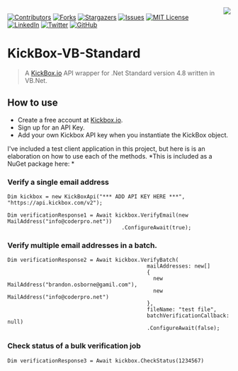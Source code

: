 <img src="https://coderpro.net/media/1024/coderpro_logo_rounded_extra-90x90.webp" align="right" />

[![Contributors][contributors-shield]][contributors-url]
[![Forks][forks-shield]][forks-url]
[![Stargazers][stars-shield]][stars-url]
[![Issues][issues-shield]][issues-url]
[![MIT License][license-shield]][license-url]
[![LinkedIn][linkedin-shield]][linkedin-url]
[![Twitter](https://img.shields.io/twitter/url/https/twitter.com/cloudposse.svg?style=social&label=Follow%20%40coderProNet)](https://twitter.com/coderProNet)
[![GitHub](https://img.shields.io/github/followers/coderpros?label=Follow&style=social)](https://github.com/coderpros)

# KickBox-VB-Standard
> A [KickBox.io](https://kickbox.io) API wrapper for .Net Standard version 4.8 written in VB.Net.


[contributors-shield]: https://img.shields.io/github/contributors/coderpros/KickBox-VB-Standard.svg?style=flat-square
[contributors-url]: https://github.com/coderpros/KickBox-VB-Standard/graphs/contributors
[forks-shield]: https://img.shields.io/github/forks/coderpros/KickBox-VB-Standard?style=flat-square
[forks-url]: https://github.com/coderpros/KickBox-VB-Standard/network/members
[stars-shield]: https://img.shields.io/github/stars/coderpros/KickBox-VB-Standard.svg?style=flat-square
[stars-url]: https://github.com/coderpros/KickBox-VB-Standard/stargazers
[issues-shield]: https://img.shields.io/github/issues/coderpros/KickBox-VB-Standard?style=flat-square
[issues-url]: https://github.com/coderpros/KickBox-VB-Standard/issues
[license-shield]: https://img.shields.io/github/license/coderpros/kickbox-asp?style=flat-square
[license-url]: https://github.com/coderpros/KickBox-VB-Standard/blob/master/KickBox.Standard.VB/LICENSE.txt
[linkedin-shield]: https://img.shields.io/badge/-LinkedIn-black.svg?style=flat-square&logo=linkedin&colorB=555
[linkedin-url]: https://linkedin.com/company/coderpros
[twitter-shield]: https://img.shields.io/twitter/follow/coderpronet?style=social
[twitter-follow-url]: https://img.shields.io/twitter/follow/coderpronet?style=social
[github-shield]: https://img.shields.io/github/followers/coderpros?label=Follow&style=social
[github-follow-url]: https://img.shields.io/twitter/follow/coderpronet?style=social

## How to use

- Create a free account at [Kickbox.io](https://kickbox.io).
- Sign up for an API Key.
- Add your own Kickbox API key when you instantiate the KickBox object.

I've included a test client application in this project, but here is is an elaboration on how to use each of the methods.
*This is included as a NuGet package here: *
### Verify a single email address

```vbnet
Dim kickbox = new KickBoxApi("*** ADD API KEY HERE ***", "https://api.kickbox.com/v2");

Dim verificationResponse1 = Await kickbox.VerifyEmail(new MailAddress("info@coderpro.net"))
                                    .ConfigureAwait(true);
```

### Verify multiple email addresses in a batch.

```vbnet
Dim verificationResponse2 = Await kickbox.VerifyBatch(
                                            mailAddresses: new[]
                                            {
                                              new MailAddress("brandon.osborne@gamil.com"),
                                              new MailAddress("info@coderpro.net")
                                            },
                                            fileName: "test file",
                                            batchVerificationCallback: null)
                                            .ConfigureAwait(false);
```

### Check status of a bulk verification job

```vbnet
Dim verificationResponse3 = Await kickbox.CheckStatus(1234567)
